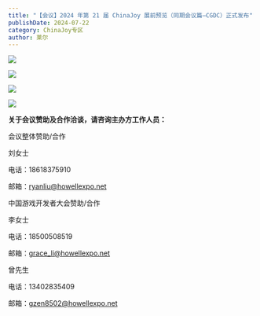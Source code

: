 ```yaml
---
title: "【会议】2024 年第 21 届 ChinaJoy 展前预览（同期会议篇—CGDC）正式发布"
publishDate: 2024-07-22
category: ChinaJoy专区
author: 莱尔
---
```


![](https://ec-net-1251389766.cos.ap-shanghai.myqcloud.com/wp-content/uploads/2024/07/20240722214047398-223x1024.png)

![](https://ec-net-1251389766.cos.ap-shanghai.myqcloud.com/wp-content/uploads/2024/07/20240722214052584-161x1024.png)

![](https://ec-net-1251389766.cos.ap-shanghai.myqcloud.com/wp-content/uploads/2024/07/20240722214055580-163x1024.png)

![](https://ec-net-1251389766.cos.ap-shanghai.myqcloud.com/wp-content/uploads/2024/07/20240722214058227-216x1024.png)

**关于会议赞助及合作洽谈，请咨询主办方工作人员：**

  
会议整体赞助/合作

刘女士

电话：18618375910

邮箱：[ryanliu@howellexpo.net](mailto:ryanliu@howellexpo.net)

  
  
中国游戏开发者大会赞助/合作

李女士

电话：18500508519

邮箱：[grace\_li@howellexpo.net](mailto:grace_li@howellexpo.net)

  
曾先生

电话：13402835409

邮箱：gzen8502@howellexpo.net
